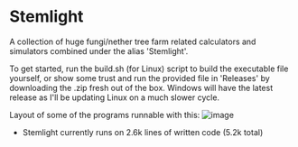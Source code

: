 # Stemlight
A collection of huge fungi/nether tree farm related calculators and simulators combined under the alias 'Stemlight'.

To get started, run the build.sh (for Linux) script to build the executable file yourself, or show some trust and run the provided file in 'Releases' by downloading the .zip fresh out of the box. Windows will have the latest release as I'll be updating Linux on a much slower cycle.

Layout of some of the programs runnable with this:
![image](https://github.com/ncolyer11/Stemlight/assets/90807490/2277bc32-0f45-4e13-8f6d-13b68fc4a7b4)

- Stemlight currently runs on 2.6k lines of written code (5.2k total)
